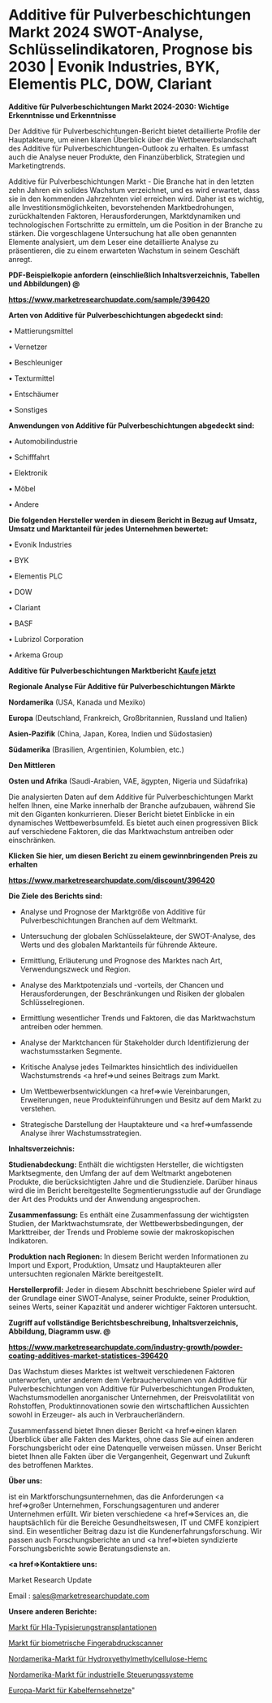 # Additive für Pulverbeschichtungen Markt 2024 SWOT-Analyse, Schlüsselindikatoren, Prognose bis 2030 | Evonik Industries, BYK, Elementis PLC, DOW, Clariant

<strong>Additive für Pulverbeschichtungen Markt 2024-2030: Wichtige Erkenntnisse und Erkenntnisse</strong>

Der Additive für Pulverbeschichtungen-Bericht bietet detaillierte Profile der Hauptakteure, um einen klaren Überblick über die Wettbewerbslandschaft des Additive für Pulverbeschichtungen-Outlook zu erhalten. Es umfasst auch die Analyse neuer Produkte, den Finanzüberblick, Strategien und Marketingtrends.

Additive für Pulverbeschichtungen Markt - Die Branche hat in den letzten zehn Jahren ein solides Wachstum verzeichnet, und es wird erwartet, dass sie in den kommenden Jahrzehnten viel erreichen wird. Daher ist es wichtig, alle Investitionsmöglichkeiten, bevorstehenden Marktbedrohungen, zurückhaltenden Faktoren, Herausforderungen, Marktdynamiken und technologischen Fortschritte zu ermitteln, um die Position in der Branche zu stärken. Die vorgeschlagene Untersuchung hat alle oben genannten Elemente analysiert, um dem Leser eine detaillierte Analyse zu präsentieren, die zu einem erwarteten Wachstum in seinem Geschäft anregt.



<strong><b>PDF-Beispielkopie anfordern (einschließlich Inhaltsverzeichnis, Tabellen und Abbildungen) @ </b></strong>

<strong><a href=https://www.marketresearchupdate.com/sample/396420>

<strong>https://www.marketresearchupdate.com/sample/396420</u></a></strong></strong>



<strong>Arten von Additive für Pulverbeschichtungen abgedeckt sind:</strong>

• Mattierungsmittel

• Vernetzer

• Beschleuniger

• Texturmittel

• Entschäumer

• Sonstiges



<strong>Anwendungen von Additive für Pulverbeschichtungen abgedeckt sind:</strong>

• Automobilindustrie

• Schifffahrt

• Elektronik

• Möbel

• Andere



<strong>Die folgenden Hersteller werden in diesem Bericht in Bezug auf Umsatz, Umsatz und Marktanteil für jedes Unternehmen bewertet:</strong>

• Evonik Industries

• BYK

• Elementis PLC

• DOW

• Clariant

• BASF

• Lubrizol Corporation

• Arkema Group



<strong>Additive für Pulverbeschichtungen Marktbericht <a href=https://www.marketresearchupdate.com/buynow/396420>Kaufe jetzt</a></strong>



<strong>Regionale Analyse Für Additive für Pulverbeschichtungen Märkte</strong>



<strong>Nordamerika</strong> (USA, Kanada und Mexiko)



<strong>Europa</strong> (Deutschland, Frankreich, Großbritannien, Russland und Italien)



<strong>Asien-Pazifik</strong> (China, Japan, Korea, Indien und Südostasien)



<strong>Südamerika</strong> (Brasilien, Argentinien, Kolumbien, etc.)



<strong>Den Mittleren</strong> 

<strong>Osten und Afrika</strong> (Saudi-Arabien, VAE, ägypten, Nigeria und Südafrika)

Die analysierten Daten auf dem Additive für Pulverbeschichtungen Markt helfen Ihnen, eine Marke innerhalb der Branche aufzubauen, während Sie mit den Giganten konkurrieren. Dieser Bericht bietet Einblicke in ein dynamisches Wettbewerbsumfeld. Es bietet auch einen progressiven Blick auf verschiedene Faktoren, die das Marktwachstum antreiben oder einschränken.



<strong>Klicken Sie hier, um diesen Bericht zu einem gewinnbringenden Preis zu erhalten
</strong>

<strong><a href=https://www.marketresearchupdate.com/discount/396420>https://www.marketresearchupdate.com/discount/396420</b></u></strong></a>



<strong>Die Ziele des Berichts sind:</strong>

- Analyse und Prognose der Marktgröße von Additive für Pulverbeschichtungen Branchen auf dem Weltmarkt.

- Untersuchung der globalen Schlüsselakteure, der SWOT-Analyse, des Werts und des globalen Marktanteils für führende Akteure.

- Ermittlung, Erläuterung und Prognose des Marktes nach Art, Verwendungszweck und Region.

- Analyse des Marktpotenzials und -vorteils, der Chancen und Herausforderungen, der Beschränkungen und Risiken der globalen Schlüsselregionen.

- Ermittlung wesentlicher Trends und Faktoren, die das Marktwachstum antreiben oder hemmen.

- Analyse der Marktchancen für Stakeholder durch Identifizierung der wachstumsstarken Segmente.

- Kritische Analyse jedes Teilmarktes hinsichtlich des individuellen Wachstumstrends <a href=>und</a> seines Beitrags zum Markt.

- Um Wettbewerbsentwicklungen <a href=>wie</a> Vereinbarungen, Erweiterungen, neue Produkteinführungen und Besitz auf dem Markt zu verstehen.

- Strategische Darstellung der Hauptakteure und <a href=>umfas</a>sende Analyse ihrer Wachstumsstrategien.



<strong>Inhaltsverzeichnis:</strong>



<strong>Studienabdeckung:</strong> Enthält die wichtigsten Hersteller, die wichtigsten Marktsegmente, den Umfang der auf dem Weltmarkt angebotenen Produkte, die berücksichtigten Jahre und die Studienziele. Darüber hinaus wird die im Bericht bereitgestellte Segmentierungsstudie auf der Grundlage der Art des Produkts und der Anwendung angesprochen.



<strong>Zusammenfassung:</strong> Es enthält eine Zusammenfassung der wichtigsten Studien, der Marktwachstumsrate, der Wettbewerbsbedingungen, der Markttreiber, der Trends und Probleme sowie der makroskopischen Indikatoren.



<strong>Produktion nach Regionen:</strong> In diesem Bericht werden Informationen zu Import und Export, Produktion, Umsatz und Hauptakteuren aller untersuchten regionalen Märkte bereitgestellt.



<strong>Herstellerprofil:</strong> Jeder in diesem Abschnitt beschriebene Spieler wird auf der Grundlage einer SWOT-Analyse, seiner Produkte, seiner Produktion, seines Werts, seiner Kapazität und anderer wichtiger Faktoren untersucht.



<strong><b>Zugriff auf vollständige Berichtsbeschreibung, Inhaltsverzeichnis, Abbildung, Diagramm usw. @ </b></strong>

<strong><a href=https://www.marketresearchupdate.com/industry-growth/powder-coating-additives-market-statistices-396420>https://www.marketresearchupdate.com/industry-growth/powder-coating-additives-market-statistices-396420</a></strong>

Das Wachstum dieses Marktes ist weltweit verschiedenen Faktoren unterworfen, unter anderem dem Verbrauchervolumen von Additive für Pulverbeschichtungen von Additive für Pulverbeschichtungen Produkten, Wachstumsmodellen anorganischer Unternehmen, der Preisvolatilität von Rohstoffen, Produktinnovationen sowie den wirtschaftlichen Aussichten sowohl in Erzeuger- als auch in Verbraucherländern.

Zusammenfassend bietet Ihnen dieser Bericht <a href=>einen</a> klaren Überblick über alle Fakten des Marktes, ohne dass Sie auf einen anderen Forschungsbericht oder eine Datenquelle verweisen müssen. Unser Bericht bietet Ihnen alle Fakten über die Vergangenheit, Gegenwart und Zukunft des betroffenen Marktes.



<strong>Über uns:</strong>

 ist ein Marktforschungsunternehmen, das die Anforderungen <a href=>großer</a> Unternehmen, Forschungsagenturen und anderer Unternehmen erfüllt. Wir bieten verschiedene <a href=>Services</a> an, die hauptsächlich für die Bereiche Gesundheitswesen, IT und CMFE konzipiert sind. Ein wesentlicher Beitrag dazu ist die Kundenerfahrungsforschung. Wir passen auch Forschungsberichte an und <a href=>bieten</a> syndizierte Forschungsberichte sowie Beratungsdienste an.



<strong><a href=>Kontaktiere uns:</a></strong>

Market Research Update

Email : sales@marketresearchupdate.com



<strong>Unsere anderen Berichte:</strong>

<a href=https://www.linkedin.com/pulse/hla-typing-transplant-market-pointing-capture>Markt für Hla-Typisierungstransplantationen</a>

<a href=https://www.linkedin.com/pulse/biometric-fingerprint-scanner-market-outlooks>Markt für biometrische Fingerabdruckscanner</a>

<a href=https://www.linkedin.com/pulse/north-america-hydroxyethyl-methyl-cellulose-hemc-market>Nordamerika-Markt für Hydroxyethylmethylcellulose-Hemc</a>

<a href=https://www.linkedin.com/pulse/north-america-industrial-control-systems-market-2023-current>Nordamerika-Markt für industrielle Steuerungssysteme</a>

<a href=https://www.linkedin.com/pulse/europe-cable-television-networks-market-vwhgf/>Europa-Markt für Kabelfernsehnetze</a>"
